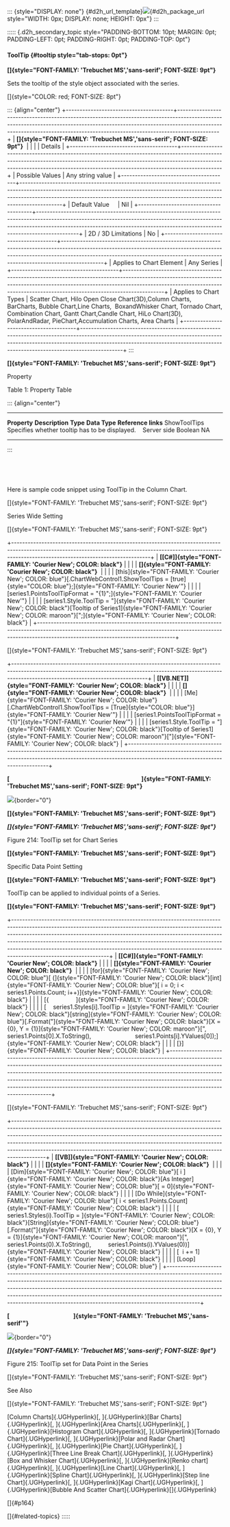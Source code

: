::: {style="DISPLAY: none"}
[](ms-xhelp:///?Id=d2h_url_template){#d2h_url_template}![](!package_url!){#d2h_package_url style="WIDTH: 0px; DISPLAY: none; HEIGHT: 0px"}
:::

::::: {.d2h_secondary_topic style="PADDING-BOTTOM: 10pt; MARGIN: 0pt; PADDING-LEFT: 0pt; PADDING-RIGHT: 0pt; PADDING-TOP: 0pt"}
#### ToolTip {#tooltip style="tab-stops: 0pt"}

**[]{style="FONT-FAMILY: 'Trebuchet MS','sans-serif'; FONT-SIZE: 9pt"}** 

Sets the tooltip of the style object associated with the series.

[]{style="COLOR: red; FONT-SIZE: 8pt"} 

::: {align="center"}
+---------------------------------------+---------------------------------------------------------------------------------------------------------------------------------------------------------------------------------------------------------------------------------------------------------+
| **[]{style="FONT-FAMILY: 'Trebuchet MS','sans-serif'; FONT-SIZE: 9pt"}**                                                                                                                                                                                                                        |
|                                                                                                                                                                                                                                                                                                 |
| Details                                                                                                                                                                                                                                                                                         |
+---------------------------------------+---------------------------------------------------------------------------------------------------------------------------------------------------------------------------------------------------------------------------------------------------------+
| Possible Values                       | Any string value                                                                                                                                                                                                                                        |
+---------------------------------------+---------------------------------------------------------------------------------------------------------------------------------------------------------------------------------------------------------------------------------------------------------+
| Default Value                         | Nil                                                                                                                                                                                                                                                     |
+---------------------------------------+---------------------------------------------------------------------------------------------------------------------------------------------------------------------------------------------------------------------------------------------------------+
| 2D / 3D Limitations                   | No                                                                                                                                                                                                                                                      |
+---------------------------------------+---------------------------------------------------------------------------------------------------------------------------------------------------------------------------------------------------------------------------------------------------------+
| Applies to Chart Element              | Any Series                                                                                                                                                                                                                                              |
+---------------------------------------+---------------------------------------------------------------------------------------------------------------------------------------------------------------------------------------------------------------------------------------------------------+
| Applies to Chart Types                | Scatter Chart, Hilo Open Close Chart(3D),Column Charts, BarCharts, Bubble Chart,Line Charts,  BoxandWhisker Chart, Tornado Chart, Combination Chart, Gantt Chart,Candle Chart, HiLo Chart(3D), PolarAndRadar, PieChart,Accumulation Charts, Area Charts |
+---------------------------------------+---------------------------------------------------------------------------------------------------------------------------------------------------------------------------------------------------------------------------------------------------------+
:::

**[]{style="FONT-FAMILY: 'Trebuchet MS','sans-serif'; FONT-SIZE: 9pt"}** 

Property

Table 1: Property Table

::: {align="center"}
  -------------- --------------------------------------------------- ------------- --------------- ---------------------
  **Property**   **Description**                                     **Type**      **Data Type**   **Reference links**
  ShowToolTips   Specifies whether tooltip has to be displayed.      Server side   Boolean         NA
  -------------- --------------------------------------------------- ------------- --------------- ---------------------
:::

 

 

Here is sample code snippet using ToolTip in the Column Chart.

[]{style="FONT-FAMILY: 'Trebuchet MS','sans-serif'; FONT-SIZE: 9pt"} 

Series Wide Setting

[]{style="FONT-FAMILY: 'Trebuchet MS','sans-serif'; FONT-SIZE: 9pt"} 

+--------------------------------------------------------------------------------------------------------------------------------------------------------------------------------------------------------------+
| **[\[C#\]]{style="FONT-FAMILY: 'Courier New'; COLOR: black"}**                                                                                                                                               |
|                                                                                                                                                                                                              |
| **[]{style="FONT-FAMILY: 'Courier New'; COLOR: black"}**                                                                                                                                                     |
|                                                                                                                                                                                                              |
| [this]{style="FONT-FAMILY: 'Courier New'; COLOR: blue"}[.ChartWebControl1.ShowToolTips = [true]{style="COLOR: blue"};]{style="FONT-FAMILY: 'Courier New'"}                                                   |
|                                                                                                                                                                                                              |
| [series1.PointsToolTipFormat = \"{1}\";]{style="FONT-FAMILY: 'Courier New'"}                                                                                                                                 |
|                                                                                                                                                                                                              |
| [series1.Style.ToolTip = \"]{style="FONT-FAMILY: 'Courier New'; COLOR: black"}[Tooltip of Series1]{style="FONT-FAMILY: 'Courier New'; COLOR: maroon"}[\";]{style="FONT-FAMILY: 'Courier New'; COLOR: black"} |
+--------------------------------------------------------------------------------------------------------------------------------------------------------------------------------------------------------------+

[]{style="FONT-FAMILY: 'Trebuchet MS','sans-serif'; FONT-SIZE: 9pt"} 

+-------------------------------------------------------------------------------------------------------------------------------------------------------------------------------------------------------------+
| **[\[VB.NET\]]{style="FONT-FAMILY: 'Courier New'; COLOR: black"}**                                                                                                                                          |
|                                                                                                                                                                                                             |
| **[]{style="FONT-FAMILY: 'Courier New'; COLOR: black"}**                                                                                                                                                    |
|                                                                                                                                                                                                             |
| [Me]{style="FONT-FAMILY: 'Courier New'; COLOR: blue"}[.ChartWebControl1.ShowToolTips = [True]{style="COLOR: blue"}]{style="FONT-FAMILY: 'Courier New'"}                                                     |
|                                                                                                                                                                                                             |
| [series1.PointsToolTipFormat = \"{1}\"]{style="FONT-FAMILY: 'Courier New'"}                                                                                                                                 |
|                                                                                                                                                                                                             |
| [series1.Style.ToolTip = \"]{style="FONT-FAMILY: 'Courier New'; COLOR: black"}[Tooltip of Series1]{style="FONT-FAMILY: 'Courier New'; COLOR: maroon"}[\"]{style="FONT-FAMILY: 'Courier New'; COLOR: black"} |
+-------------------------------------------------------------------------------------------------------------------------------------------------------------------------------------------------------------+

**[                                                                                             ]{style="FONT-FAMILY: 'Trebuchet MS','sans-serif'; FONT-SIZE: 9pt"}**

![](ImagesExt/image64_28.jpg){border="0"}

**[]{style="FONT-FAMILY: 'Trebuchet MS','sans-serif'; FONT-SIZE: 9pt"}** 

***[]{style="FONT-FAMILY: 'Trebuchet MS','sans-serif'; FONT-SIZE: 9pt"}*** 

Figure 214: ToolTip set for Chart Series

**[]{style="FONT-FAMILY: 'Trebuchet MS','sans-serif'; FONT-SIZE: 9pt"}** 

Specific Data Point Setting

**[]{style="FONT-FAMILY: 'Trebuchet MS','sans-serif'; FONT-SIZE: 9pt"}** 

ToolTip can be applied to individual points of a Series.

**[]{style="FONT-FAMILY: 'Trebuchet MS','sans-serif'; FONT-SIZE: 9pt"}** 

+-----------------------------------------------------------------------------------------------------------------------------------------------------------------------------------------------------------------------------------------------------------------------------------------------------------------------------------------------------------------------------------------------------------------------------------------+
| **[\[C#\]]{style="FONT-FAMILY: 'Courier New'; COLOR: black"}**                                                                                                                                                                                                                                                                                                                                                                          |
|                                                                                                                                                                                                                                                                                                                                                                                                                                         |
| **[]{style="FONT-FAMILY: 'Courier New'; COLOR: black"}**                                                                                                                                                                                                                                                                                                                                                                                |
|                                                                                                                                                                                                                                                                                                                                                                                                                                         |
| [for]{style="FONT-FAMILY: 'Courier New'; COLOR: blue"}[ (]{style="FONT-FAMILY: 'Courier New'; COLOR: black"}[int]{style="FONT-FAMILY: 'Courier New'; COLOR: blue"}[ i = 0; i \< series1.Points.Count; i++)]{style="FONT-FAMILY: 'Courier New'; COLOR: black"}                                                                                                                                                                           |
|                                                                                                                                                                                                                                                                                                                                                                                                                                         |
| [{                ]{style="FONT-FAMILY: 'Courier New'; COLOR: black"}                                                                                                                                                                                                                                                                                                                                                                   |
|                                                                                                                                                                                                                                                                                                                                                                                                                                         |
| [    series1.Styles\[i\].ToolTip = ]{style="FONT-FAMILY: 'Courier New'; COLOR: black"}[string]{style="FONT-FAMILY: 'Courier New'; COLOR: blue"}[.Format(\"]{style="FONT-FAMILY: 'Courier New'; COLOR: black"}[X = {0}, Y = {1}]{style="FONT-FAMILY: 'Courier New'; COLOR: maroon"}[\", series1.Points\[0\].X.ToString(),                          series1.Points\[i\].YValues\[0\]);]{style="FONT-FAMILY: 'Courier New'; COLOR: black"} |
|                                                                                                                                                                                                                                                                                                                                                                                                                                         |
| [}]{style="FONT-FAMILY: 'Courier New'; COLOR: black"}                                                                                                                                                                                                                                                                                                                                                                                   |
+-----------------------------------------------------------------------------------------------------------------------------------------------------------------------------------------------------------------------------------------------------------------------------------------------------------------------------------------------------------------------------------------------------------------------------------------+

[]{style="FONT-FAMILY: 'Trebuchet MS','sans-serif'; FONT-SIZE: 9pt"} 

+------------------------------------------------------------------------------------------------------------------------------------------------------------------------------------------------------------------------------------------------------------------------------------------------------------------------------------------------------------------------------------------------------------------+
| **[\[VB\]]{style="FONT-FAMILY: 'Courier New'; COLOR: black"}**                                                                                                                                                                                                                                                                                                                                                   |
|                                                                                                                                                                                                                                                                                                                                                                                                                  |
| **[]{style="FONT-FAMILY: 'Courier New'; COLOR: black"}**                                                                                                                                                                                                                                                                                                                                                         |
|                                                                                                                                                                                                                                                                                                                                                                                                                  |
| [Dim]{style="FONT-FAMILY: 'Courier New'; COLOR: blue"}[ i ]{style="FONT-FAMILY: 'Courier New'; COLOR: black"}[As Integer]{style="FONT-FAMILY: 'Courier New'; COLOR: blue"}[ = 0]{style="FONT-FAMILY: 'Courier New'; COLOR: black"}                                                                                                                                                                               |
|                                                                                                                                                                                                                                                                                                                                                                                                                  |
| [Do While]{style="FONT-FAMILY: 'Courier New'; COLOR: blue"}[ i \< series1.Points.Count]{style="FONT-FAMILY: 'Courier New'; COLOR: black"}                                                                                                                                                                                                                                                                        |
|                                                                                                                                                                                                                                                                                                                                                                                                                  |
| [      series1.Styles(i).ToolTip = ]{style="FONT-FAMILY: 'Courier New'; COLOR: black"}[String]{style="FONT-FAMILY: 'Courier New'; COLOR: blue"}[.Format(\"]{style="FONT-FAMILY: 'Courier New'; COLOR: black"}[X = {0}, Y = {1}]{style="FONT-FAMILY: 'Courier New'; COLOR: maroon"}[\", series1.Points(0).X.ToString(),          series1.Points(i).YValues(0))]{style="FONT-FAMILY: 'Courier New'; COLOR: black"} |
|                                                                                                                                                                                                                                                                                                                                                                                                                  |
| [  i += 1]{style="FONT-FAMILY: 'Courier New'; COLOR: black"}                                                                                                                                                                                                                                                                                                                                                     |
|                                                                                                                                                                                                                                                                                                                                                                                                                  |
| [Loop]{style="FONT-FAMILY: 'Courier New'; COLOR: blue"}                                                                                                                                                                                                                                                                                                                                                          |
+------------------------------------------------------------------------------------------------------------------------------------------------------------------------------------------------------------------------------------------------------------------------------------------------------------------------------------------------------------------------------------------------------------------+

**[                                             ]{style="FONT-FAMILY: 'Trebuchet MS','sans-serif'"}**

![](ImagesExt/image64_221.jpg){border="0"}

***[]{style="FONT-FAMILY: 'Trebuchet MS','sans-serif'; FONT-SIZE: 9pt"}*** 

Figure 215: ToolTip set for Data Point in the Series

[]{style="FONT-FAMILY: 'Trebuchet MS','sans-serif'; FONT-SIZE: 9pt"} 

See Also

[]{style="FONT-FAMILY: 'Trebuchet MS','sans-serif'; FONT-SIZE: 9pt"} 

[Column Charts]{.UGHyperlink}[, ]{.UGHyperlink}[Bar Charts]{.UGHyperlink}[, ]{.UGHyperlink}[Area Charts]{.UGHyperlink}[, ]{.UGHyperlink}[Histogram Chart]{.UGHyperlink}[, ]{.UGHyperlink}[Tornado Chart]{.UGHyperlink}[, ]{.UGHyperlink}[Polar and Radar Chart]{.UGHyperlink}[, ]{.UGHyperlink}[Pie Chart]{.UGHyperlink}[, ]{.UGHyperlink}[Three Line Break Chart]{.UGHyperlink}[, ]{.UGHyperlink}[Box and Whisker Chart]{.UGHyperlink}[, ]{.UGHyperlink}[Renko chart]{.UGHyperlink}[, ]{.UGHyperlink}[Line Chart]{.UGHyperlink}[, ]{.UGHyperlink}[Spline Chart]{.UGHyperlink}[, ]{.UGHyperlink}[Step line Chart]{.UGHyperlink}[, ]{.UGHyperlink}[Kagi Chart]{.UGHyperlink}[, ]{.UGHyperlink}[Bubble And Scatter Chart]{.UGHyperlink}[]{.UGHyperlink}

[]{#p164} 

[]{#related-topics}
:::::
